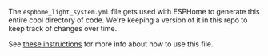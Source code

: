 The `esphome_light_system.yml` file gets used with ESPHome to generate this entire cool directory of code. We're keeping a version of it in this repo to keep track of changes over time.

See [these instructions](https://academypgh-my.sharepoint.com/:w:/r/personal/john_academypgh_com/_layouts/15/Doc.aspx?sourcedoc=%7B6c242876-73fc-4be6-9087-a68824087eeb%7D&action=editnew&wdOrigin=OFFICE-OFFICE-METAOS.FILEBROWSER.FILES-PEOPLEL2-FOLDER) for more info about how to use this file.